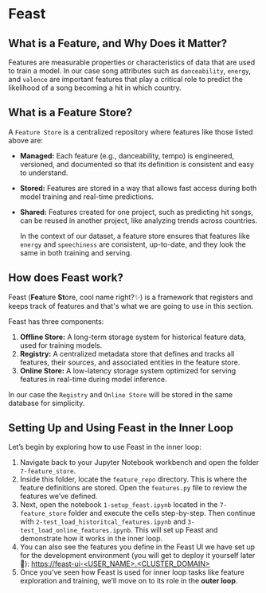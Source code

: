 # Feast

## What is a Feature, and Why Does it Matter?

Features are measurable properties or characteristics of data that are used to train a model. In our case song attributes such as `danceability`, `energy`, and `valence` are important features that play a critical role to predict the likelihood of a song becoming a hit in which country.


## What is a Feature Store?

A `Feature Store` is a centralized repository where features like those listed above are:

- **Managed:** Each feature (e.g., danceability, tempo) is engineered, versioned, and documented so that its definition is consistent and easy to understand.
- **Stored:** Features are stored in a way that allows fast access during both model training and real-time predictions.
- **Shared:** Features created for one project, such as predicting hit songs, can be reused in another project, like analyzing trends across countries.
  
  In the context of our dataset, a feature store ensures that features like `energy` and `speechiness` are consistent, up-to-date, and they look the same in both training and serving.


## How does Feast work?

Feast (**Fea**ture **St**ore, cool name right?✨) is a framework that registers and keeps track of features and that's what we are going to use in this section.

Feast has three components:
1. **Offline Store:** A long-term storage system for historical feature data, used for training models.
2. **Registry:** A centralized metadata store that defines and tracks all features, their sources, and associated entities in the feature store.
3. **Online Store:** A low-latency storage system optimized for serving features in real-time during model inference.

In our case the `Registry` and `Online Store` will be stored in the same database for simplicity.

## Setting Up and Using Feast in the Inner Loop  

Let’s begin by exploring how to use Feast in the inner loop:  

1. Navigate back to your Jupyter Notebook workbench and open the folder `7-feature_store`.  
2. Inside this folder, locate the `feature_repo` directory. This is where the feature definitions are stored. Open the `features.py` file to review the features we’ve defined.  
3. Next, open the notebook `1-setup_feast.ipynb` located in the `7-feature_store` folder and execute the cells step-by-step. Then continue with `2-test_load_historitcal_features.ipynb` and `3-test_load_online_features.ipynb`. This will set up Feast and demonstrate how it works in the inner loop.  
4. You can also see the features you define in the Feast UI we have set up for the development environment (you will get to deploy it yourself later 💪): [https://feast-ui-<USER_NAME>.<CLUSTER_DOMAIN>](https://feast-ui-<USER_NAME>.<CLUSTER_DOMAIN>)
5. Once you’ve seen how Feast is used for inner loop tasks like feature exploration and training, we’ll move on to its role in the **outer loop**.  

